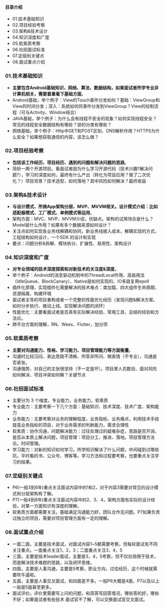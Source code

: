 #### 目录介绍
- 01.技术基础知识
- 02.项目经验考察
- 03.架构&技术设计
- 04.知识深度和广度
- 05.软素质考察
- 06.社招面试标准
- 07.定级别关键点
- 08.面试重点介绍


### 01.技术基础知识
- **主要包含Android基础知识、网络、算法、数据结构，如果面试者所学专业非计算机相关，需要着重看下基础方面**。
- Android基础，举个例子：View的Touch事件分发如何？基础：ViewGroup和View的时间分发；深入：系统如何将事件分发到ViewGroup？View的绘制流程（可与Activity、Window结合）
- JAVA基础，举个例子：为什么会有线程不安全的现象？如何实现线程安全？常见的线程安全数据结构有哪些？锁的分类有哪些？
- 网络基础，举个例子：Http中GET和POST区别、DNS解析作用？HTTPS为什么安全？如果想获取通信的内容，该怎么做？


### 02.项目经验考察
- **包括该工作经历、项目经历、遇到的问题和解决问题的思路**。
- 简析一两个开源项目。看面试者因为什么学习开源代码（技术兴趣?解决问题?），学习的深度如何，最终有什么产出（转化为项目应用？做了二次优化？）项目背景？技术选型，如何落地？其中风险如何解决？最终收益


### 03.架构&技术设计
- **与设计模式、所做App架构分层、MVP、MVVM相关。设计模式介绍：比如适配器模式、工厂模式、单例模式等运用**。
- 架构方面：MVC、MVP、MVVM介绍，优缺点。架构的试用场合是什么？Model层什么作用？如果有多个数据来源如何设计？
- 关注点如何实现各业务线解耦和协同，新业务线接入成本，解耦实现的方式，工程结构如何设计，一个SDK 的设计和实现
- 要点：问题分析&拆解、模块拆分、扩展性、易用性、架构设计


### 04.知识深度和广度
- **对专业领域的技术深度探索和对新技术的关注度&深度**。
- 举个例子：Android的消息驱动机制中的ThreadLocal作用、高级用法（IdleQueue、BlockCanary）、Native层如何实现的、IO多路复用epoll
- 插件化原理，实现插件化需要解决的技术难点：类加载、四大组件生命周期、资源隔离、构建环境
- 面试者主导的项目重构或者一个完整的性能优化经历（发现问题&解决方案、如何分步执行、推动上线、实现解决问题的闭环）
- 性能优化：主要看面试者是否真有实际解决经验、常用工具、总结的经验和方法论。
- 跨平台方案的理解，RN、Weex、Flutter，加分项


### 05.软素质考察
- **主要对沟通能力、性格、学习能力、项目管理能力等方面衡量**。
- 沟通时比较沉闷、表达思路不清晰、所答非所问、微表情（不专业），沟通是否紧张。
- 沟通强势、对自己的主张很坚持（不一定是坏）。项目里人员数目、面对风险如何解决、项目冲突如何解？关键节点



### 06.社招面试标准
- 主要分为 3 个维度，专业能力，业务能力，软素质
- 专业能力：主要考察一下几个方面：基础知识、技术深度、技术广度、架构能力
- 业务能力：主要考察对业务的理解程度，业务指标、业务痛点，利用技术手段提高业务指标的项目，对于业务需求的判断能力，需求合理性
- 软素质：协作沟通，问题解决能力：过往处理过的疑难杂症，思路是否开阔，是否从本质上解决问题，项目管理：项目分工、推进、落地。项目管理方法论。时间管理。
- 学习能力：对新的知识如何学习，所学知识解决了什么问题，中间碰到过哪些坑，平时看的书、公众号、博客等。学习方法和过程要考察，也要重点关注学习的结果。



### 07.定级别关键点
- P6(一般3到6年)重点关注面试内容中的1和2，对于内容3需要对常见的设计模式和分层架构有了解。
- P7(一般4到8年)重点关注面试内容中的2、3、4，架构方面有实际的设计经验，对某一方面知识有深度的理解。
- 软素质方面都需要关注，基础满足沟通能力好，团队合作无问题。P7如果负责过独立的项目，需要对项目管理方面有一定的理解。



### 08.面试重点介绍
- 一面二面，主要是技术面试，对面试内容1~5都需要考察，但每轮面试有不同关注重点。一面重点关注1，2，3；二面重点关注3，4，5
- 三面，主要是技术leader面试，主要是3，4，5考察，但不仅仅局限于技术，而是解决技术难题的思路，以及闭环思维。
- 四面，主要是人事沟通，主要是5考察，职业方向，过往经历，这个时候就需要吹牛逼呢。
- 五面，主要是人事交叉面试，和四面差不多。一般P6大概是4面，P7以及以上一般是5面甚至更多。
- 面试评价。评价里需要写上问的问题，和简答写回答情况，哪些答的好，哪些不好；如果面试者有些技术 面试官不了解，可以交换面试官交叉面试。





